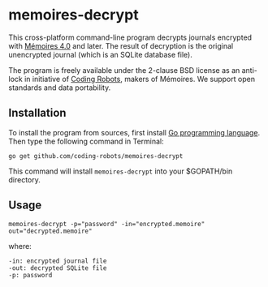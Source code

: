 # memoires-decrypt

This cross-platform command-line program decrypts journals encrypted with
[Mémoires 4.0][mem] and later.  The result of decryption is the original
unencrypted journal (which is an SQLite database file).

The program is freely available under the 2-clause BSD license as an
anti-lock in initiative of [Coding Robots][cr], makers of Mémoires.
We support open standards and data portability.


## Installation

To install the program from sources, first install [Go programming language][go].
Then type the following command in Terminal:

	go get github.com/coding-robots/memoires-decrypt

This command will install `memoires-decrypt` into your $GOPATH/bin directory.


## Usage

	memoires-decrypt -p="password" -in="encrypted.memoire" out="decrypted.memoire"

where:

	-in: encrypted journal file
	-out: decrypted SQLite file
	-p: password


[mem]: http://www.codingrobots.com/memoires/
[cr]: http://www.codingrobots.com
[go]: http://golang.org
